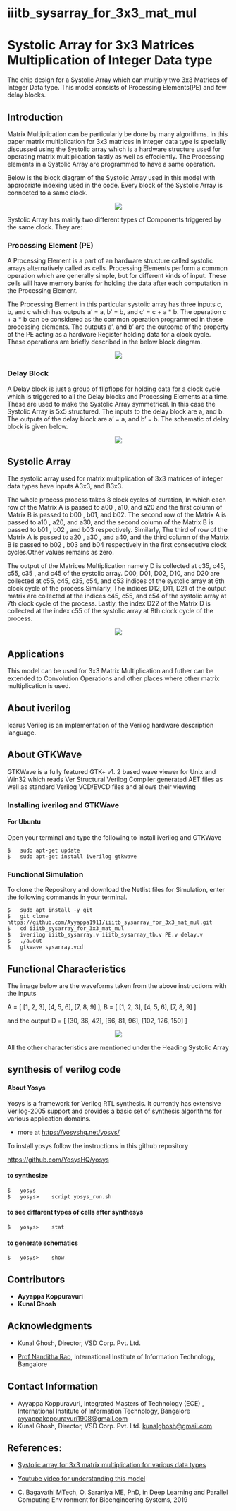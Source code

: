 # iiitb_sysarray_for_3x3_mat_mul 
# Systolic Array for 3x3 Matrices Multiplication of Integer Data type


The chip design for a Systolic Array which can multiply two 3x3 Matrices of Integer Data type. This model consists of Processing Elements(PE) and few delay blocks.


## Introduction

Matrix Multiplication can be particularly be done by many algorithms. In this paper matrix multiplication for 3x3 matrices in integer data type is specially discussed using the Systolic array which is a hardware structure used for operating matrix multiplication fastly as well as effeciently. The Processing elements in a Systolic Array are programmed to have a same operation. 

Below is the block diagram of the Systolic Array used in this model with appropriate indexing used in the code. Every block of the Systolic Array is connected to a same clock.

<p align="center">
  <img  src="/Images/sysArray.png">
</p>

Systolic Array has mainly two different types of Components triggered by the same clock. They are:

### Processing Element (PE)

 A Processing Element is a part of an hardware structure called systolic arrays alternatively called as cells. Processing Elements perform a common operation which are generally simple, but for different kinds of input. These cells will have memory banks for holding the data after each computation in the Processing Element.
 
 The Processing Element in this particular systolic array has three inputs c, b, and c which has outputs a’ = a, b’ = b, and c’ = c + a * b. The operation c + a * b can be considered as the common operation programmed in these processing elements. The outputs a’, and b’ are the outcome of the property of the PE acting as a hardware Register holding data for a clock cycle. These operations are briefly described in the below block diagram.
 
 <p align="center">
  <img  src="/Images/PE_int.png">
</p>

### Delay Block

A Delay block is just a group of flipflops for holding data for a clock cycle which is triggered to all the Delay blocks and Processing Elements at a time. These are used to make the Systolic Array symmetrical. In this case the Systolic Array is 5x5 structured. The inputs to the delay block are a, and b.
The outputs of the delay block are a’ = a, and b’ = b. The schematic of delay block is given below. 

 <p align="center">
  <img  src="/Images/delay_block.png">
</p>

## Systolic Array 

The systolic array used for matrix multiplication of 3x3 matrices of integer data types have inputs A3x3, and B3x3.

The whole process process takes 8 clock cycles of duration, In which each row of the Matrix A is passed to a00 , a10, and a20 and the first column of Matrix B is passed to b00 , b01, and b02. The second row of the Matrix A is passed to a10 , a20, and a30, and the second column of the Matrix B is passed to b01 , b02 , and b03 respectively. Similarly, The third of row of the Matrix A is passed to a20 , a30 , and a40, and the third column of the Matrix B is passed to b02 , b03 and b04 respectively in the first consecutive clock cycles.Other values remains as zero.

The output of the Matrices Multiplication namely D is collected at c35, c45, c55, c35 , and c45 of the systolic array. D00, D01, D02, D10, and D20 are collected at c55, c45, c35, c54, and c53 indices of the systolic array at 6th clock cycle of the process.Similarly, The indices D12, D11, D21 of the output matrix are collected at the indices c45, c55, and c54 of the systolic array at 7th clock cycle of the process. Lastly, the index D22 of the Matrix D is collected at the index c55 of the systolic array at 8th clock cycle of the process.

 <p align="center">
  <img  src="/Images/input_systolic_1.png">
</p>

## Applications

This model can be used for 3x3 Matrix Multiplication and futher can be extended to Convolution Operations and other places where other matrix multiplication is used.

## About iverilog 
Icarus Verilog is an implementation of the Verilog hardware description language.
## About GTKWave
GTKWave is a fully featured GTK+ v1. 2 based wave viewer for Unix and Win32 which reads Ver Structural Verilog Compiler generated AET files as well as standard Verilog VCD/EVCD files and allows their viewing

### Installing iverilog and GTKWave

#### For Ubuntu

Open your terminal and type the following to install iverilog and GTKWave
```
$   sudo apt-get update
$   sudo apt-get install iverilog gtkwave
```

### Functional Simulation
To clone the Repository and download the Netlist files for Simulation, enter the following commands in your terminal.
```
$   sudo apt install -y git
$   git clone https://github.com/Ayyappa1911/iiitb_sysarray_for_3x3_mat_mul.git
$   cd iiitb_sysarray_for_3x3_mat_mul
$   iverilog iiitb_sysarray.v iiitb_sysarray_tb.v PE.v delay.v
$   ./a.out
$   gtkwave sysarray.vcd
```

## Functional Characteristics

The image below are the waveforms taken from the above instructions with the inputs 

A = [ [1, 2, 3], [4, 5, 6], [7, 8, 9] ], B = [ [1, 2, 3], [4, 5, 6], [7, 8, 9] ] 

and the output D = [ [30, 36, 42], [66, 81, 96], [102, 126, 150] ]

 <p align="center">
  <img  src="/Images/verilog_int_waveform.png">
</p>

All the other characteristics are mentioned under the Heading Systolic Array


## synthesis of verilog code

#### About Yosys
Yosys is a framework for Verilog RTL synthesis. It currently has extensive Verilog-2005 support and provides a basic set of synthesis algorithms for various application domains.

- more at https://yosyshq.net/yosys/

To install yosys follow the instructions in  this github repository

https://github.com/YosysHQ/yosys


#### to synthesize
```
$   yosys
$   yosys>    script yosys_run.sh
```

#### to see diffarent types of cells after synthesys
```
$   yosys>    stat
```
#### to generate schematics
```
$   yosys>    show
```


## Contributors 

- **Ayyappa Koppuravuri** 
- **Kunal Ghosh** 


## Acknowledgments

- Kunal Ghosh, Director, VSD Corp. Pvt. Ltd.

- <a href="https://www.iiitb.ac.in/faculty/nanditha-rao">Prof Nanditha Rao</a>, International Institute of Information Technology, Bangalore


## Contact Information

- Ayyappa Koppuravuri, Integrated Masters of Technology (ECE) , International Institute of Information Technology, Bangalore  ayyappakoppuravuri1908@gmail.com
- Kunal Ghosh, Director, VSD Corp. Pvt. Ltd. kunalghosh@gmail.com

## References:

- <a href="https://github.com/Ayyappa1911/Systolic-Array-Implementation-for-3x3-Matrix-Multiplication.git">Systolic array for 3x3 matrix multiplication for various data types</a> 

- <a href="https://youtu.be/vADVh1ogNo0">Youtube video for understanding this model</a> 

- C. Bagavathi MTech, O. Saraniya ME, PhD, in Deep Learning and Parallel Computing Environment for Bioengineering Systems, 2019


